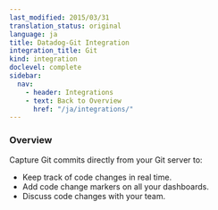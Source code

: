 ```yaml
---
last_modified: 2015/03/31
translation_status: original
language: ja
title: Datadog-Git Integration
integration_title: Git
kind: integration
doclevel: complete
sidebar:
  nav:
    - header: Integrations
    - text: Back to Overview
      href: "/ja/integrations/"
---
```


<div id="int-overview">
<h3>Overview</h3>

Capture Git commits directly from your Git server to:
<ul>
<li> Keep track of code changes in real time.</li>
<li> Add code change markers on all your dashboards.</li>
<li> Discuss code changes with your team.</li>
</ul>
</div>
